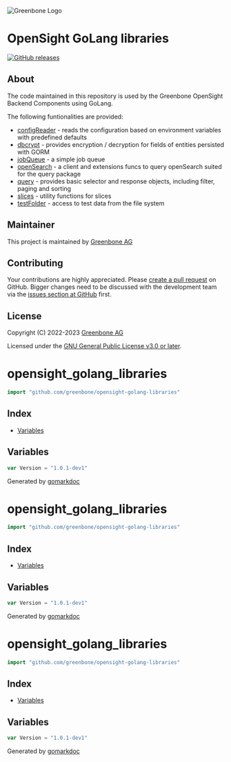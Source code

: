 ![Greenbone Logo](https://www.greenbone.net/wp-content/uploads/gb_new-logo_horizontal_rgb_small.png)

# OpenSight GoLang libraries

[![GitHub releases](https://img.shields.io/github/release/greenbone/opensight-golang-libraries.svg)](https://github.com/greenbone/opensight-golang-libraries/releases)

## About

The code maintained in this repository is used by the Greenbone OpenSight Backend Components using GoLang.

The following funtionalities are provided:
* [configReader](pkg/configReader/README.md) - reads the configuration based on environment variables with predefined defaults
* [dbcrypt](pkg/dbcrypt/README.md) - provides encryption / decryption for fields of entities persisted with GORM
* [jobQueue](pkg/jobQueue/README.md) - a simple job queue
* [openSearch](pkg/openSearch/README.md) - a client and extensions funcs to query openSearch suited for the query package
* [query](pkg/query/README.md) - provides basic selector and response objects, including filter, paging and sorting
* [slices](pkg/slices/README.md) - utility functions for slices
* [testFolder](pkg/testFolder/README.md) - access to test data from the file system

## Maintainer

This project is maintained by [Greenbone AG][Greenbone AG]

## Contributing

Your contributions are highly appreciated. Please
[create a pull request](https://github.com/greenbone/asset-management-backend/pulls)
on GitHub. Bigger changes need to be discussed with the development team via the
[issues section at GitHub](https://github.com/greenbone/asset-management-backend/issues)
first.

## License

Copyright (C) 2022-2023 [Greenbone AG][Greenbone AG]

Licensed under the [GNU General Public License v3.0 or later](LICENSE).

[Greenbone AG]: https://www.greenbone.net/
[poetry]: https://python-poetry.org/
[pip]: https://pip.pypa.io/
[autohooks]: https://github.com/greenbone/autohooks


<!-- Code generated by gomarkdoc. DO NOT EDIT -->

# opensight\_golang\_libraries

```go
import "github.com/greenbone/opensight-golang-libraries"
```

## Index

- [Variables](<#variables>)


## Variables

<a name="Version"></a>

```go
var Version = "1.0.1-dev1"
```

Generated by [gomarkdoc](<https://github.com/princjef/gomarkdoc>)


<!-- Code generated by gomarkdoc. DO NOT EDIT -->

# opensight\_golang\_libraries

```go
import "github.com/greenbone/opensight-golang-libraries"
```

## Index

- [Variables](<#variables>)


## Variables

<a name="Version"></a>

```go
var Version = "1.0.1-dev1"
```

Generated by [gomarkdoc](<https://github.com/princjef/gomarkdoc>)


<!-- Code generated by gomarkdoc. DO NOT EDIT -->

# opensight\_golang\_libraries

```go
import "github.com/greenbone/opensight-golang-libraries"
```

## Index

- [Variables](<#variables>)


## Variables

<a name="Version"></a>

```go
var Version = "1.0.1-dev1"
```

Generated by [gomarkdoc](<https://github.com/princjef/gomarkdoc>)
